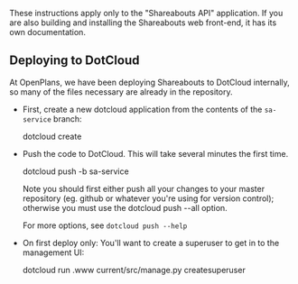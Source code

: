 These instructions apply only to the "Shareabouts API" application.
If you are also building and installing the Shareabouts web front-end,
it has its own documentation.

Deploying to DotCloud
---------------------

At OpenPlans, we have been deploying Shareabouts to DotCloud internally, so many
of the files necessary are already in the repository.

* First, create a new dotcloud application from the contents of the `sa-service` branch:

    dotcloud create <instance name>

* Push the code to DotCloud.  This will take several minutes the first time.

    dotcloud push <instance name> -b sa-service

  Note you should first either push all your changes to your master
  repository (eg. github or whatever you're using for version
  control);  otherwise you must use the dotcloud push --all option.

  For more options, see `dotcloud push --help`


* On first deploy only: You'll want to create a superuser to get in to
  the management UI:

    dotcloud run <instance name>.www current/src/manage.py createsuperuser

